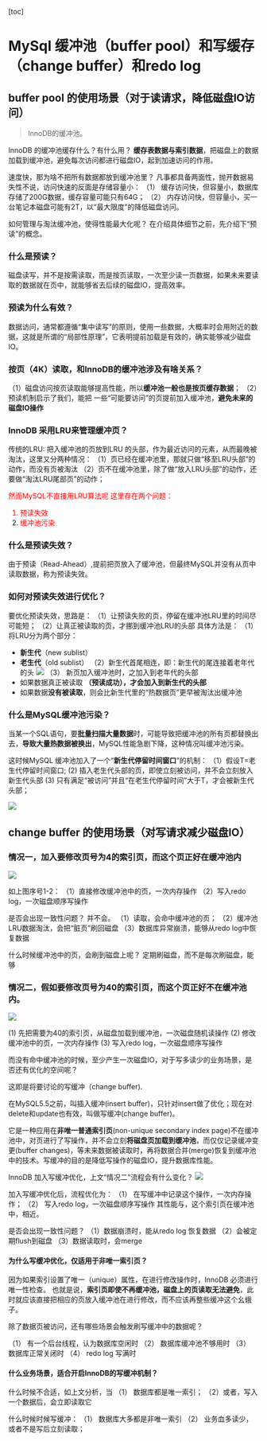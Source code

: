 [toc]
# MySql 缓冲池（buffer pool）和写缓存（change buffer）和redo log


## buffer pool 的使用场景（对于读请求，降低磁盘IO访问）

>InnoDB的缓冲池。

InnoDB 的缓冲池缓存什么？有什么用？
**缓存表数据与索引数据**，把磁盘上的数据加载到缓冲池，避免每次访问都进行磁盘IO，起到加速访问的作用。


速度快，那为啥不把所有数据都放到缓冲池里？
凡事都具备两面性，抛开数据易失性不说，访问快速的反面是存储容量小：
（1） 缓存访问快，但容量小，数据库存储了200G数据，缓存容量可能只有64G；
（2） 内存访问快，但容量小，买一台笔记本磁盘可能有2T，以“最大限度”的降低磁盘访问。

如何管理与淘汰缓冲池，使得性能最大化呢？
在介绍具体细节之前，先介绍下“预读”的概念。
### 什么是预读？
磁盘读写，并不是按需读取，而是按页读取，一次至少读一页数据，如果未来要读取的数据就在页中，就能够省去后续的磁盘IO，提高效率。

### 预读为什么有效？
数据访问，通常都遵循“集中读写”的原则，使用一些数据，大概率时会用附近的数据，这就是所谓的“局部性原理”，它表明提前加载是有效的，确实能够减少磁盘IO。

### 按页（4K）读取，和InnoDB的缓冲池涉及有啥关系？
（1）磁盘访问按页读取能够提高性能，所以**缓冲池一般也是按页缓存数据**；
（2）预读机制启示了我们，能把 一些“可能要访问”的页提前加入缓冲池，**避免未来的磁盘IO操作**


### InnoDB 采用LRU来管理缓冲页？
传统的LRU: 把入缓冲池的页放到LRU 的头部，作为最近访问的元素，从而最晚被淘汰，这里又分两种情况：
（1）页已经在缓冲池里，那就只做“移至LRU头部”的动作，而没有页被淘汰
（2）页不在缓冲池里，除了做“放入LRU头部”的动作，还要做“淘汰LRU尾部页”的动作；

<font color=red>然而MySQL不直接用LRU算法呢
这里存在两个问题：
1. 预读失效
2. 缓冲池污染</font>

### 什么是预读失效？

由于预读（Read-Ahead）,提前把页放入了缓冲池，但最终MySQL并没有从页中读取数据，称为预读失效。

### 如何对预读失效进行优化？
要优化预读失效，思路是：
（1）让预读失败的页，停留在缓冲池LRU里的时间尽可能短；
（2）让真正被读取的页，才挪到缓冲池LRU的头部
具体方法是：
（1）将LRU分为两个部分：
* **新生代**（new sublist）
* **老生代**（old sublist）
（2）新生代首尾相连，即：新生代的尾连接着老年代的头
![](images/2021-08-06-09-40-13.png)
（3） 新页加入缓冲池时，之加入到老年代的头部
* 如果数据真正被读取 **（预读成功），才会加入到新生代的头部**
* 如果数据**没有被读取**，则会比新生代里的“热数据页”更早被淘汰出缓冲池

### 什么是MySQL缓冲池污染？

当某一个SQL语句，要**批量扫描大量数据**时，可能导致把缓冲池的所有页都替换出去，**导致大量热数据被换出**，MySQL性能急剧下降，这种情况叫缓冲池污染。


这时候MySQL 缓冲池加入了一个“**新生代停留时间窗口**”的机制：
（1）假设T=老生代停留时间窗口;
 (2) 插入老生代头部的页，即使立刻被访问，并不会立刻放入新生代头部
 (3) 只有满足“被访问”并且“在老生代停留时间”大于T，才会被新生代头部；

![](images/2021-08-06-09-48-43.png)


## change buffer 的使用场景（对写请求减少磁盘IO）

### 情况一，加入要修改页号为4的索引页，而这个页正好在缓冲池内
![](images/2021-08-06-09-52-32.png)

如上图序号1-2：
（1）直接修改缓冲池中的页，一次内存操作
（2）写入redo log，一次磁盘顺序写操作


是否会出现一致性问题？
并不会。
（1）读取，会命中缓冲池的页；
（2）缓冲池LRU数据淘汰，会把“脏页”刷回磁盘
（3）数据库异常崩溃，能够从redo log中恢复数据

什么时候缓冲池中的页，会刷到磁盘上呢？
定期刷磁盘，而不是每次刷磁盘，能够

### 情况二，假如要修改页号为40的索引页，而这个页正好不在缓冲池内。

![](images/2021-08-06-10-03-48.png)

(1) 先把需要为40的索引页，从磁盘加载到缓冲池，一次磁盘随机读操作
(2) 修改缓冲池中的页，一次内存操作
(3) 写入redo log，一次磁盘顺序写操作

而没有命中缓冲池的时候，至少产生一次磁盘IO，对于写多读少的业务场景，是否还有优化的空间呢？


这即是将要讨论的写缓冲（change buffer).

在MySQL5.5之前，叫插入缓冲(insert buffer)，只针对insert做了优化；现在对delete和update也有效，叫做写缓冲(change buffer)。

 它是一种应用在**非唯一普通索引页**(non-unique secondary index page)不在缓冲池中，对页进行了写操作，并不会立刻**将磁盘页加载到缓冲池**，而仅仅记录缓冲变更(buffer changes)，等未来数据被读取时，再将数据合并(merge)恢复到缓冲池中的技术。写缓冲的目的是降低写操作的磁盘IO，提升数据库性能。


 InnoDB 加入写缓冲优化，上文“情况二”流程会有什么变化？
 ![](images/2021-08-06-10-08-17.png)

 加入写缓冲优化后，流程优化为：
 （1） 在写缓冲中记录这个操作，一次内存操作；
 （2） 写入redo log，一次磁盘顺序写操作
 其性能与，这个索引页在缓冲池中，相近。

 是否会出现一致性问题？
 （1）数据崩溃时，能从redo log 恢复数据
 （2）会被定期flush到磁盘
 （3）数据读取时，会merge


 #### 为什么写缓冲优化，仅适用于非唯一索引页？
 因为如果索引设置了唯一（unique）属性，在进行修改操作时，InnoDB 必须进行唯一性检查。 也就是说，**索引页即使不再缓冲池，磁盘上的页读取无法避免**，此时就应该直接把相应的页放入缓冲池在进行修改，而不应该再整些缓冲这个幺蛾子。


 除了数据页被访问，还有哪些场景会触发刷写缓冲中的数据呢？

（1） 有一个后台线程，认为数据库空闲时
（2） 数据库缓冲池不够用时
（3） 数据库正常关闭时
（4） redo log 写满时


#### 什么业务场景，适合开启InnoDB的写缓冲机制？
什么时候不合适，如上文分析，当
（1） 数据库都是唯一索引；
（2）或者，写入一个数据后，会立即读取它


什么时候时候写缓冲：
（1） 数据库大多都是非唯一索引
（2） 业务血多读少，或者不是写后立刻读取；


